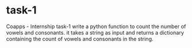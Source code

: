 # task-1




Coapps - Internship
task-1 
write a python function to count the number of vowels and consonants. it takes a string as input and returns a dictionary containing the count of vowels and consonants in the string.
